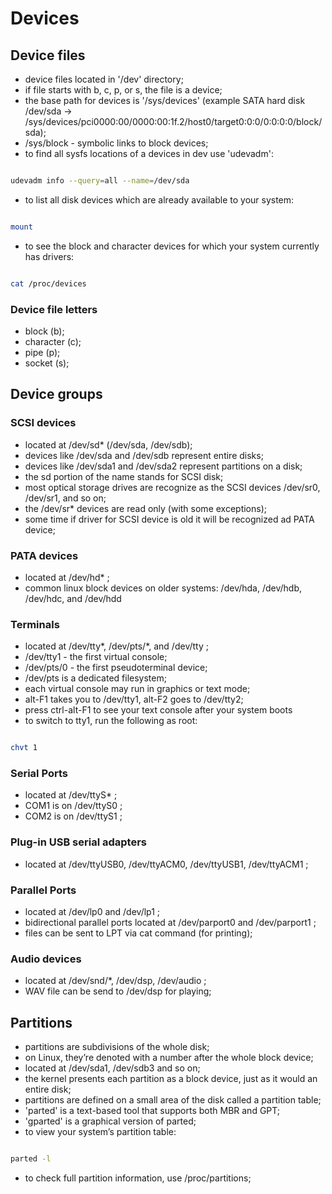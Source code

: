 # Devices

## Device files

- device files located in '/dev' directory;
- if file starts with  b, c, p, or s, the file is a device;
- the base path for devices is '/sys/devices' (example SATA hard disk /dev/sda -> /sys/devices/pci0000:00/0000:00:1f.2/host0/target0:0:0/0:0:0:0/block/sda);
- /sys/block - symbolic links to block devices;
- to find all sysfs locations of a devices in dev use 'udevadm':

```bash

udevadm info --query=all --name=/dev/sda

```

- to list all disk devices which are already available to your system:

```bash

mount

```

- to see the block and character devices for which your system currently has drivers:

```bash

cat /proc/devices

```

### Device file letters

- block (b);
- character (c);
- pipe (p);
- socket (s);

## Device groups

### SCSI devices

- located at /dev/sd* (/dev/sda, /dev/sdb);
- devices like  /dev/sda and /dev/sdb represent entire disks;
- devices like /dev/sda1 and /dev/sda2 represent partitions on a disk;
- the sd portion of the name stands for SCSI disk;
- most optical storage drives are recognize as the SCSI devices /dev/sr0, /dev/sr1, and so on;
- the /dev/sr* devices are read only (with some exceptions);
- some time if driver for SCSI device is old it will be recognized ad PATA device;

### PATA devices

- located at /dev/hd* ;
- common linux block devices on older systems: /dev/hda, /dev/hdb, /dev/hdc, and /dev/hdd

### Terminals

- located at /dev/tty*, /dev/pts/*, and /dev/tty ;
- /dev/tty1 - the first virtual console;
- /dev/pts/0 - the first pseudoterminal device;
- /dev/pts is a dedicated filesystem;
- each virtual console may run in graphics or text mode;
- alt-F1 takes you to /dev/tty1, alt-F2 goes to /dev/tty2;
- press ctrl-alt-F1 to see your text console after your system boots
- to switch to tty1, run the following as root:

```bash

chvt 1

```

### Serial Ports

- located at /dev/ttyS* ;
- COM1 is on /dev/ttyS0 ;
- COM2 is on /dev/ttyS1 ;

### Plug-in USB serial adapters

- located at /dev/ttyUSB0, /dev/ttyACM0, /dev/ttyUSB1, /dev/ttyACM1 ;

### Parallel Ports

- located at /dev/lp0 and /dev/lp1 ;
- bidirectional parallel ports located at /dev/parport0 and /dev/parport1 ;
- files can be sent to LPT via cat command (for printing);

### Audio devices

- located at /dev/snd/*, /dev/dsp, /dev/audio ;
- WAV file can be send to /dev/dsp for playing;

## Partitions

- partitions are subdivisions of the whole disk;
- on Linux, they’re denoted with a number after the whole block device;
- located at /dev/sda1, /dev/sdb3 and so on;
- the kernel presents each partition as a block device, just as it would an entire disk;
- partitions are defined on a small area of the disk called a partition table;
- 'parted' is a text-based tool that supports both MBR and GPT;
- 'gparted' is a graphical version of parted;
- to view your system’s partition table:

```bash

parted -l

```

- to check full partition information, use /proc/partitions;
